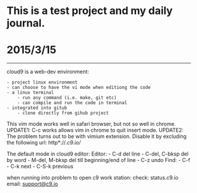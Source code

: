 # This is a test project and my daily journal.

# 2015/3/15
-----------

cloud9 is a web-dev environment:

    - project linux environment
    - can choose to have the vi mode when editiong the code
    - a linux terminal 
        - run any command (i.e. make, git etc)
        - can compile and run the code in terminal
    - integrated into gitub
        - clone directly from gihub project
       
This vim mode works well in safari browser, but not so well in chrome. 
UPDATE1: C-c works allows vim in chrome to quit insert mode.
UPDATE2: The problem turns out to be with vimium extension. Disable it by 
excluding the following url: http*://*.c9.io/*

The default mode in cloud9 editor:
Editor:
    - C-d              del line
    - C-del, C-bksp    del by word
    - M-del, M-bksp    del till beginning/end of line
    - C-z              undo
Find:
    - C-f
    - C-k              next
    - C-S-k            previous

when running into problem to open c9 work station:
    check: status.c9.io
    email: support@c9.io
